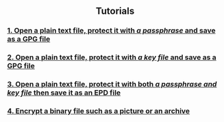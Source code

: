 <style type="text/css">
h2
{
    text-align: center;
}
</style>
## Tutorials

### [1. Open a plain text file, protect it with *a passphrase* and save as a GPG file](open_plain_text_protect_with_passphrase/passphrase_protection.htm)

### [2. Open a plain text file, protect it with *a key file* and save as a GPG file](open_plain_text_protect_with_key_file/key_file_protection.htm)

### [3. Open a plain text file, protect it with both *a passphrase and key file* then save it as an EPD file](open_plain_text_protect_with_key_and_passphrase/double_protection.htm)

### [4. Encrypt a binary file such as a picture or an archive](encrypt_binary_file/binary_file.htm)